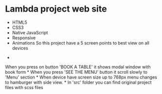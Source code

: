 Lambda project web site
=======================
- HTML5
- CSS3
- Native JavaScript
- Responsive
- Animations
So this project have a 5 screen points to best view on all devices
*
When you press on button 'BOOK A TABLE' it shows modal window with book form
*
When you press 'SEE THE MENU' button it scroll slowly to 'Menu' section
*
When device have screen size up to 768px menu changes to hamburger with side view.
*
In 'src' folder you can find original project files with scss files


